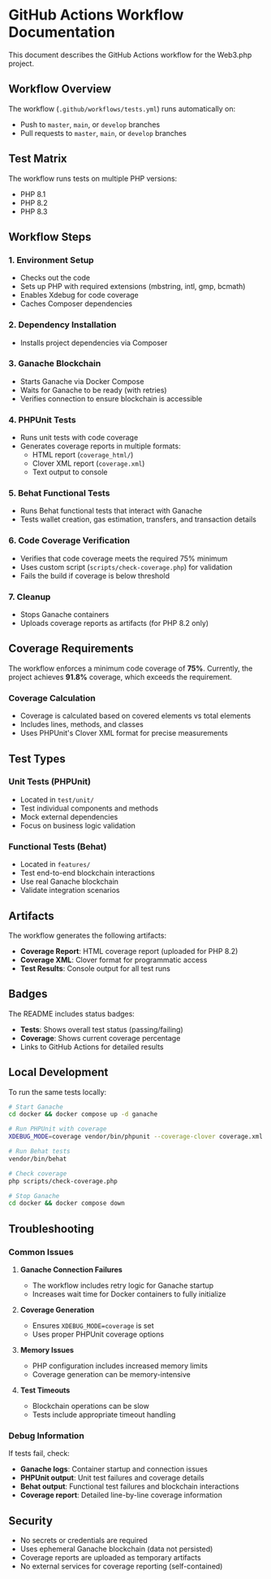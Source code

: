 # GitHub Actions Workflow Documentation

This document describes the GitHub Actions workflow for the Web3.php project.

## Workflow Overview

The workflow (`.github/workflows/tests.yml`) runs automatically on:
- Push to `master`, `main`, or `develop` branches
- Pull requests to `master`, `main`, or `develop` branches

## Test Matrix

The workflow runs tests on multiple PHP versions:
- PHP 8.1
- PHP 8.2
- PHP 8.3

## Workflow Steps

### 1. Environment Setup
- Checks out the code
- Sets up PHP with required extensions (mbstring, intl, gmp, bcmath)
- Enables Xdebug for code coverage
- Caches Composer dependencies

### 2. Dependency Installation
- Installs project dependencies via Composer

### 3. Ganache Blockchain
- Starts Ganache via Docker Compose
- Waits for Ganache to be ready (with retries)
- Verifies connection to ensure blockchain is accessible

### 4. PHPUnit Tests
- Runs unit tests with code coverage
- Generates coverage reports in multiple formats:
  - HTML report (`coverage_html/`)
  - Clover XML report (`coverage.xml`)
  - Text output to console

### 5. Behat Functional Tests
- Runs Behat functional tests that interact with Ganache
- Tests wallet creation, gas estimation, transfers, and transaction details

### 6. Code Coverage Verification
- Verifies that code coverage meets the required 75% minimum
- Uses custom script (`scripts/check-coverage.php`) for validation
- Fails the build if coverage is below threshold

### 7. Cleanup
- Stops Ganache containers
- Uploads coverage reports as artifacts (for PHP 8.2 only)

## Coverage Requirements

The workflow enforces a minimum code coverage of **75%**. Currently, the project achieves **91.8%** coverage, which exceeds the requirement.

### Coverage Calculation
- Coverage is calculated based on covered elements vs total elements
- Includes lines, methods, and classes
- Uses PHPUnit's Clover XML format for precise measurements

## Test Types

### Unit Tests (PHPUnit)
- Located in `test/unit/`
- Test individual components and methods
- Mock external dependencies
- Focus on business logic validation

### Functional Tests (Behat)
- Located in `features/`
- Test end-to-end blockchain interactions
- Use real Ganache blockchain
- Validate integration scenarios

## Artifacts

The workflow generates the following artifacts:
- **Coverage Report**: HTML coverage report (uploaded for PHP 8.2)
- **Coverage XML**: Clover format for programmatic access
- **Test Results**: Console output for all test runs

## Badges

The README includes status badges:
- **Tests**: Shows overall test status (passing/failing)
- **Coverage**: Shows current coverage percentage
- Links to GitHub Actions for detailed results

## Local Development

To run the same tests locally:

```bash
# Start Ganache
cd docker && docker compose up -d ganache

# Run PHPUnit with coverage
XDEBUG_MODE=coverage vendor/bin/phpunit --coverage-clover coverage.xml --coverage-text

# Run Behat tests
vendor/bin/behat

# Check coverage
php scripts/check-coverage.php

# Stop Ganache
cd docker && docker compose down
```

## Troubleshooting

### Common Issues

1. **Ganache Connection Failures**
   - The workflow includes retry logic for Ganache startup
   - Increases wait time for Docker containers to fully initialize

2. **Coverage Generation**
   - Ensures `XDEBUG_MODE=coverage` is set
   - Uses proper PHPUnit coverage options

3. **Memory Issues**
   - PHP configuration includes increased memory limits
   - Coverage generation can be memory-intensive

4. **Test Timeouts**
   - Blockchain operations can be slow
   - Tests include appropriate timeout handling

### Debug Information

If tests fail, check:
- **Ganache logs**: Container startup and connection issues
- **PHPUnit output**: Unit test failures and coverage details
- **Behat output**: Functional test failures and blockchain interactions
- **Coverage report**: Detailed line-by-line coverage information

## Security

- No secrets or credentials are required
- Uses ephemeral Ganache blockchain (data not persisted)
- Coverage reports are uploaded as temporary artifacts
- No external services for coverage reporting (self-contained)

